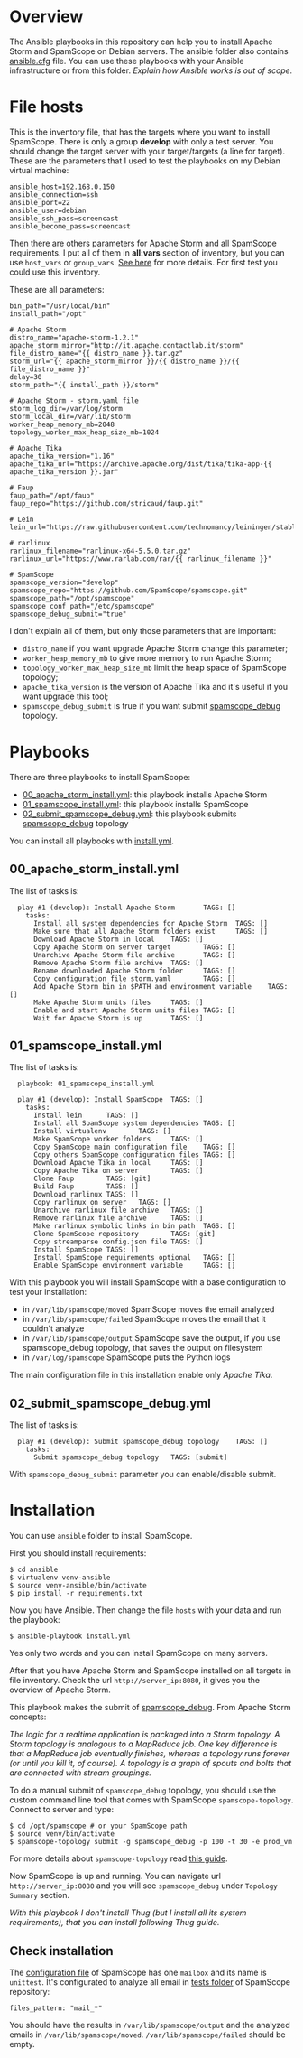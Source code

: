 # Overview
The Ansible playbooks in this repository can help you to install Apache Storm and SpamScope on Debian servers. The ansible folder also contains [ansible.cfg](./ansible.cfg) file.
You can use these playbooks with your Ansible infrastructure or from this folder.
_Explain how Ansible works is out of scope._

# File hosts
This is the inventory file, that has the targets where you want to install SpamScope.
There is only a group **develop** with only a test server. You should change the target server with your target/targets (a line for target).
These are the parameters that I used to test the playbooks on my Debian virtual machine:

```
ansible_host=192.168.0.150 
ansible_connection=ssh 
ansible_port=22 
ansible_user=debian 
ansible_ssh_pass=screencast 
ansible_become_pass=screencast
```

Then there are others parameters for Apache Storm and all SpamScope requirements. I put all of them in **all:vars** section of inventory, but you can use `host_vars` or `group_vars`. [See here](http://docs.ansible.com/ansible/latest/user_guide/intro_inventory.html) for more details.
For first test you could use this inventory.

These are all parameters:

```
bin_path="/usr/local/bin"
install_path="/opt"

# Apache Storm
distro_name="apache-storm-1.2.1"
apache_storm_mirror="http://it.apache.contactlab.it/storm"
file_distro_name="{{ distro_name }}.tar.gz"
storm_url="{{ apache_storm_mirror }}/{{ distro_name }}/{{ file_distro_name }}"
delay=30
storm_path="{{ install_path }}/storm"

# Apache Storm - storm.yaml file
storm_log_dir=/var/log/storm
storm_local_dir=/var/lib/storm
worker_heap_memory_mb=2048
topology_worker_max_heap_size_mb=1024

# Apache Tika
apache_tika_version="1.16"
apache_tika_url="https://archive.apache.org/dist/tika/tika-app-{{ apache_tika_version }}.jar"

# Faup
faup_path="/opt/faup"
faup_repo="https://github.com/stricaud/faup.git"

# Lein
lein_url="https://raw.githubusercontent.com/technomancy/leiningen/stable/bin/lein"

# rarlinux
rarlinux_filename="rarlinux-x64-5.5.0.tar.gz"
rarlinux_url="https://www.rarlab.com/rar/{{ rarlinux_filename }}"

# SpamScope
spamscope_version="develop"
spamscope_repo="https://github.com/SpamScope/spamscope.git"
spamscope_path="/opt/spamscope"
spamscope_conf_path="/etc/spamscope"
spamscope_debug_submit="true"
```

I don't explain all of them, but only those parameters that are important:
 * `distro_name` if you want upgrade Apache Storm change this parameter;
 * `worker_heap_memory_mb` to give more memory to run Apache Storm;
 * `topology_worker_max_heap_size_mb` limit the heap space of SpamScope topology;
 * `apache_tika_version` is the version of Apache Tika and it's useful if you want upgrade this tool;
 * `spamscope_debug_submit` is true if you want submit [spamscope_debug](../topologies/spamscope_debug.yml) topology.

# Playbooks
There are three playbooks to install SpamScope:
 - [00_apache_storm_install.yml](./00_apache_storm_install.yml): this playbook installs Apache Storm
 - [01_spamscope_install.yml](./01_spamscope_install.yml): this playbook installs SpamScope
 - [02_submit_spamscope_debug.yml](./02_submit_spamscope_debug.yml): this playbook submits [spamscope_debug](../topologies/spamscope_debug.py) topology

You can install all playbooks with [install.yml](./install.yml).

## 00_apache_storm_install.yml
The list of tasks is:

```
  play #1 (develop): Install Apache Storm       TAGS: []
    tasks:
      Install all system dependencies for Apache Storm  TAGS: []
      Make sure that all Apache Storm folders exist     TAGS: []
      Download Apache Storm in local    TAGS: []
      Copy Apache Storm on server target        TAGS: []
      Unarchive Apache Storm file archive       TAGS: []
      Remove Apache Storm file archive  TAGS: []
      Rename downloaded Apache Storm folder     TAGS: []
      Copy configuration file storm.yaml        TAGS: []
      Add Apache Storm bin in $PATH and environment variable    TAGS: []
      Make Apache Storm units files     TAGS: []
      Enable and start Apache Storm units files TAGS: []
      Wait for Apache Storm is up       TAGS: []
```

## 01_spamscope_install.yml
The list of tasks is:

```
  playbook: 01_spamscope_install.yml

  play #1 (develop): Install SpamScope  TAGS: []
    tasks:
      Install lein      TAGS: []
      Install all SpamScope system dependencies TAGS: []
      Install virtualenv        TAGS: []
      Make SpamScope worker folders     TAGS: []
      Copy SpamScope main configuration file    TAGS: []
      Copy others SpamScope configuration files TAGS: []
      Download Apache Tika in local     TAGS: []
      Copy Apache Tika on server        TAGS: []
      Clone Faup        TAGS: [git]
      Build Faup        TAGS: []
      Download rarlinux TAGS: []
      Copy rarlinux on server   TAGS: []
      Unarchive rarlinux file archive   TAGS: []
      Remove rarlinux file archive      TAGS: []
      Make rarlinux symbolic links in bin path  TAGS: []
      Clone SpamScope repository        TAGS: [git]
      Copy streamparse config.json file TAGS: []
      Install SpamScope TAGS: []
      Install SpamScope requirements optional   TAGS: []
      Enable SpamScope environment variable     TAGS: []
```

With this playbook you will install SpamScope with a base configuration to test your installation:
 * in `/var/lib/spamscope/moved` SpamScope moves the email analyzed
 * in `/var/lib/spamscope/failed` SpamScope moves the email that it couldn't analyze
 * in `/var/lib/spamscope/output` SpamScope save the output, if you use spamscope_debug topology, that saves the output on filesystem
 * in `/var/log/spamscope` SpamScope puts the Python logs

The main configuration file in this installation enable only _Apache Tika_.

## 02_submit_spamscope_debug.yml
The list of tasks is:

```
  play #1 (develop): Submit spamscope_debug topology    TAGS: []
    tasks:
      Submit spamscope_debug topology   TAGS: [submit]
```

With `spamscope_debug_submit` parameter you can enable/disable submit.


# Installation
You can use `ansible` folder to install SpamScope.

First you should install requirements:

```
$ cd ansible
$ virtualenv venv-ansible
$ source venv-ansible/bin/activate
$ pip install -r requirements.txt
```

Now you have Ansible. Then change the file `hosts` with your data and run the playbook:

```
$ ansible-playbook install.yml
```

Yes only two words and you can install SpamScope on many servers.

After that you have Apache Storm and SpamScope installed on all targets in file inventory. Check the url `http://server_ip:8080`, it gives you the overview of Apache Storm.

This playbook makes the submit of [spamscope_debug](../topologies/spamscope_debug.py). From Apache Storm concepts:

_The logic for a realtime application is packaged into a Storm topology. A Storm topology is analogous to a MapReduce job. One key difference is that a MapReduce job eventually finishes, whereas a topology runs forever (or until you kill it, of course). A topology is a graph of spouts and bolts that are connected with stream groupings._

To do a manual submit of `spamscope_debug` topology, you should use the custom command line tool that comes with SpamScope `spamscope-topology`.
Connect to server and type:

```
$ cd /opt/spamscope # or your SpamScope path
$ source venv/bin/activate
$ spamscope-topology submit -g spamscope_debug -p 100 -t 30 -e prod_vm
```

For more details about `spamscope-topology` read [this guide](../src/cli/README.md).

Now SpamScope is up and running. You can navigate url `http://server_ip:8080` and you will see `spamscope_debug` under `Topology Summary` section.

_With this playbook I don't install Thug (but I install all its system requirements), that you can install following Thug guide._

## Check installation
The [configuration file](./templates/spamscope.yml.j2) of SpamScope has one `mailbox` and its name is `unittest`. It's configurated to analyze all email in [tests folder](../tests) of SpamScope repository:

```
files_pattern: "mail_*"
``` 

You should have the results in `/var/lib/spamscope/output` and the analyzed emails in `/var/lib/spamscope/moved`. `/var/lib/spamscope/failed` should be empty.
